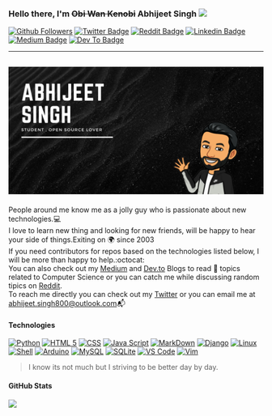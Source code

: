 ### Hello there, I'm ~~Obi Wan Kenobi~~ Abhijeet Singh <img src="https://media.giphy.com/media/hvRJCLFzcasrR4ia7z/giphy.gif" width="25px">

[![Github Followers](https://img.shields.io/github/followers/abhijeet-singh800?logo=%3Csvg%20role%3D%22img%22%20viewBox%3D%220%200%2024%2024%22%20xmlns%3D%22http%3A%2F%2Fwww.w3.org%2F2000%2Fsvg%22%3E%3Ctitle%3EGitHub%3C%2Ftitle%3E%3Cpath%20d%3D%22M12%20.297c-6.63%200-12%205.373-12%2012%200%205.303%203.438%209.8%208.205%2011.385.6.113.82-.258.82-.577%200-.285-.01-1.04-.015-2.04-3.338.724-4.042-1.61-4.042-1.61C4.422%2018.07%203.633%2017.7%203.633%2017.7c-1.087-.744.084-.729.084-.729%201.205.084%201.838%201.236%201.838%201.236%201.07%201.835%202.809%201.305%203.495.998.108-.776.417-1.305.76-1.605-2.665-.3-5.466-1.332-5.466-5.93%200-1.31.465-2.38%201.235-3.22-.135-.303-.54-1.523.105-3.176%200%200%201.005-.322%203.3%201.23.96-.267%201.98-.399%203-.405%201.02.006%202.04.138%203%20.405%202.28-1.552%203.285-1.23%203.285-1.23.645%201.653.24%202.873.12%203.176.765.84%201.23%201.91%201.23%203.22%200%204.61-2.805%205.625-5.475%205.92.42.36.81%201.096.81%202.22%200%201.606-.015%202.896-.015%203.286%200%20.315.21.69.825.57C20.565%2022.092%2024%2017.592%2024%2012.297c0-6.627-5.373-12-12-12%22%2F%3E%3C%2Fsvg%3E)][github-profile]
[![Twitter Badge](https://img.shields.io/badge/-Twitter-00acee?style=flat&logo=Twitter&logoColor=white)][twitter-profile]
[![Reddit Badge](https://img.shields.io/badge/Reddit-FF4500?style=flat&logo=reddit&logoColor=white)][reddit-profile]
[![Linkedin Badge](https://img.shields.io/badge/-LinkedIn-0e76a8?style=flat&logo=Linkedin&logoColor=white)][linkedin-profile]
[![Medium Badge](https://img.shields.io/badge/Medium-12100E?style=flat&logo=medium&logoColor=white)][medium-profile]
[![Dev To Badge](https://img.shields.io/badge/dev.to-0A0A0A?style=flat&logo=dev.to&logoColor=white)][devto-profile]

---

## ![Profile Banner](profile-banner.jpeg)

People around me know me as a jolly guy who is passionate about new technologies.:computer:<br/>
I love to learn new thing and looking for new friends, will be happy to hear your side of things.Exiting on :earth_africa: since 2003<br/>
If you need contributors for repos based on the technologies listed below, I will be more than happy to help.:octocat:<br/>
You can also check out my [Medium][medium-profile] and [Dev.to][devto-profile] Blogs to read :bookmark_tabs: topics related to Computer Science or you can catch me while discussing random tipics on [Reddit][reddit-profile].<br/>
To reach me directly you can check out my [Twitter][twitter-profile] or you can email me at abhijeet.singh800@outlook.com:mailbox_with_mail:<br/>

#### Technologies


[![Python](https://img.shields.io/badge/Python-14354C?style=flat&logo=python&logoColor=white)][python]
[![HTML 5](https://img.shields.io/badge/HTML-239120?style=flat&logo=html5&logoColor=white)][html]
[![CSS](https://img.shields.io/badge/CSS3-1572B6?style=flat&logo=css3&logoColor=white)][css]
[![Java Script](https://img.shields.io/badge/JavaScript-323330?style=flat&logo=javascript&logoColor=F7DF1E)][javascript]
[![MarkDown](https://img.shields.io/badge/Markdown-000000?style=flat&logo=markdown&logoColor=white)][markdown]
[![Django](https://img.shields.io/badge/Django-092E20?style=flat&logo=django&logoColor=white)][django]
[![Linux](https://img.shields.io/badge/Linux-FCC624?style=flat&logo=linux&logoColor=black)][linux]
[![Shell](https://img.shields.io/badge/Shell_Script-121011?style=flat&logo=gnu-bash&logoColor=white)][shell]
[![Arduino](https://img.shields.io/badge/Arduino-00979D?style=flat&logo=Arduino&logoColor=white)][arduino]
[![MySQL](https://img.shields.io/badge/MySQL-00000F?style=flat&logo=mysql&logoColor=white)][mysql]
[![SQLite](https://img.shields.io/badge/SQLite-07405E?style=flat&logo=sqlite&logoColor=white)][sqlite]
[![VS Code](https://img.shields.io/badge/Visual_Studio_Code-0078D4?style=flat&logo=visual%20studio%20code&logoColor=white)][vscode]
[![Vim](https://img.shields.io/badge/VIM-%2311AB00.svg?&style=flat&logo=vim&logoColor=white)][vim]


> I know its not much but I striving to be better day by day.

#### GitHub Stats

<p>
  <img height="180em" src="https://github-readme-stats.vercel.app/api?username=abhijeet-singh800&show_icons=true&hide_border=true&&count_private=true&include_all_commits=true" />

  <!--  <img height="180em" src="https://github-readme-stats.vercel.app/api/top-langs/?username=abhijeet-singh800&exclude_repo=KNN-Image-Classification&show_icons=true&hide_border=true&layout=compact&langs_count=3"/>  -->
  <!-- The above commented link is a "Most Used Languages" and should be fixed in a later date.Ideallt when you have enough code under your belt that it works properly-->

</p>

<!-- Also Add Recent Blogs after Some time -->
<!-- Try to fix the second tag that is commented out in the Github Stats -->

[medium-profile]: https://medium.com/@abhijeet-singh
[devto-profile]: https://dev.to/abhijeet_800
[linkedin-profile]: https://www.linkedin.com/mwlite/in/abhijeet-singh-864b571aa
[reddit-profile]: https://www.reddit.com/u/Plastic_Lynx1335?utm_medium=android_app&utm_source=share
[twitter-profile]: https://www.twitter.com/abhijeet_800
[github-profile]: https://github.com/abhijeet-singh800
[python]: https://www.python.org/
[html]: https://developer.mozilla.org/en-US/docs/Web/HTML
[css]: https://developer.mozilla.org/en-US/docs/Web/CSS
[javascript]: https://developer.mozilla.org/en-US/docs/Learn/JavaScript/First_steps/What_is_JavaScript
[markdown]: https://www.markdownguide.org/
[linux]: https://www.linuxfoundation.org/
[shell]: https://www.gnu.org/software/bash/
[arduino]: https://www.arduino.cc/
[vscode]: https://code.visualstudio.com/
[vim]: https://www.vim.org/
[django]: https://www.djangoproject.com/
[mysql]: https://www.mysql.com/
[sqlite]: https://sqlite.org/index.html

<!-- Dont Add Instagram ID as it can be used as an open source intellegence assert against you -->
<!-- Befoe you push the push the badges make shure that the 'style' attribute of the batches is changes to 'flat' -->
